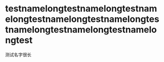 # testnamelongtestnamelongtestnamelongtestnamelongtestnamelongtestnamelongtestnamelongtestnamelongtest
测试名字很长

